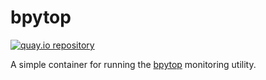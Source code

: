 # bpytop

[![quay.io repository](https://img.shields.io/badge/updated-2023--04--23-green)](https://quay.io/repository/miabbott/bpytop)

A simple container for running the [bpytop](https://github.com/aristocratos/bpytop) monitoring utility.